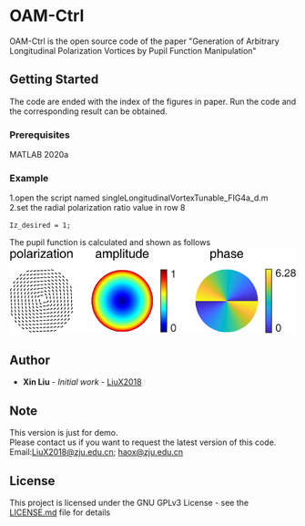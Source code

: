 # OAM-Ctrl

OAM-Ctrl is the open source code of the paper "Generation of Arbitrary Longitudinal Polarization Vortices by Pupil Function Manipulation"

## Getting Started

The code are ended with the index of the figures in paper. Run the code and the corresponding result can be obtained.

### Prerequisites

MATLAB 2020a

### Example

1.open the script named singleLongitudinalVortexTunable_FIG4a_d.m  
2.set the radial polarization ratio value in row 8  
```
Iz_desired = 1;
```
The pupil function is calculated and shown as follows  
![image](https://github.com/Hao-Laboratory/OAM-Ctrl/blob/master/OAM-Ctrl/data/Pupil%20Function.png)

## Author

* **Xin Liu** - *Initial work* - [LiuX2018](https://github.com/LiuX2018)

## Note

This version is just for demo.  
Please contact us if you want to request the latest version of this code.  
Email:LiuX2018@zju.edu.cn; haox@zju.edu.cn

## License

This project is licensed under the GNU GPLv3 License - see the [LICENSE.md](LICENSE.md) file for details
